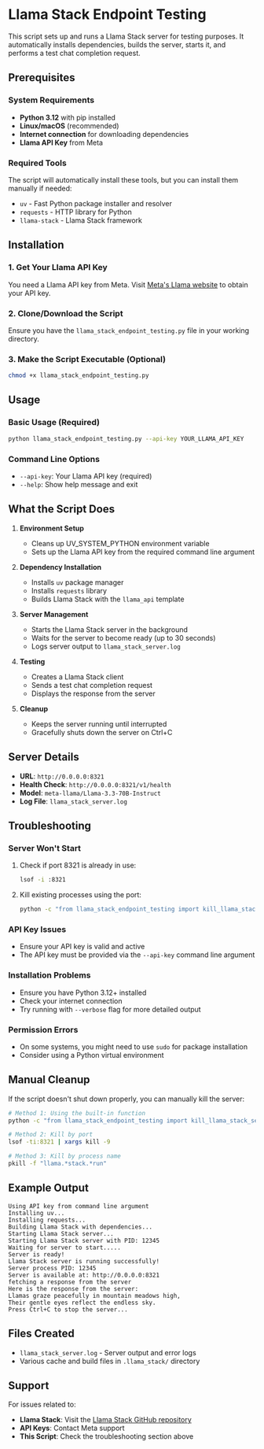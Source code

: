 # Llama Stack Endpoint Testing

This script sets up and runs a Llama Stack server for testing purposes. It automatically installs dependencies, builds the server, starts it, and performs a test chat completion request.

## Prerequisites

### System Requirements
- **Python 3.12** with pip installed
- **Linux/macOS** (recommended)
- **Internet connection** for downloading dependencies
- **Llama API Key** from Meta

### Required Tools
The script will automatically install these tools, but you can install them manually if needed:
- `uv` - Fast Python package installer and resolver
- `requests` - HTTP library for Python
- `llama-stack` - Llama Stack framework

## Installation

### 1. Get Your Llama API Key
You need a Llama API key from Meta. Visit [Meta's Llama website](https://llama.meta.com/) to obtain your API key.

### 2. Clone/Download the Script
Ensure you have the `llama_stack_endpoint_testing.py` file in your working directory.

### 3. Make the Script Executable (Optional)
```bash
chmod +x llama_stack_endpoint_testing.py
```

## Usage

### Basic Usage (Required)
```bash
python llama_stack_endpoint_testing.py --api-key YOUR_LLAMA_API_KEY
```

### Command Line Options
- `--api-key`: Your Llama API key (required)
- `--help`: Show help message and exit

## What the Script Does

1. **Environment Setup**
   - Cleans up UV_SYSTEM_PYTHON environment variable
   - Sets up the Llama API key from the required command line argument

2. **Dependency Installation**
   - Installs `uv` package manager
   - Installs `requests` library
   - Builds Llama Stack with the `llama_api` template

3. **Server Management**
   - Starts the Llama Stack server in the background
   - Waits for the server to become ready (up to 30 seconds)
   - Logs server output to `llama_stack_server.log`

4. **Testing**
   - Creates a Llama Stack client
   - Sends a test chat completion request
   - Displays the response from the server

5. **Cleanup**
   - Keeps the server running until interrupted
   - Gracefully shuts down the server on Ctrl+C

## Server Details

- **URL**: `http://0.0.0.0:8321`
- **Health Check**: `http://0.0.0.0:8321/v1/health`
- **Model**: `meta-llama/Llama-3.3-70B-Instruct`
- **Log File**: `llama_stack_server.log`

## Troubleshooting

### Server Won't Start
1. Check if port 8321 is already in use:
   ```bash
   lsof -i :8321
   ```

2. Kill existing processes using the port:
   ```bash
   python -c "from llama_stack_endpoint_testing import kill_llama_stack_server; kill_llama_stack_server()"
   ```

### API Key Issues
- Ensure your API key is valid and active
- The API key must be provided via the `--api-key` command line argument

### Installation Problems
- Ensure you have Python 3.12+ installed
- Check your internet connection
- Try running with `--verbose` flag for more detailed output

### Permission Errors
- On some systems, you might need to use `sudo` for package installation
- Consider using a Python virtual environment

## Manual Cleanup

If the script doesn't shut down properly, you can manually kill the server:

```bash
# Method 1: Using the built-in function
python -c "from llama_stack_endpoint_testing import kill_llama_stack_server; kill_llama_stack_server()"

# Method 2: Kill by port
lsof -ti:8321 | xargs kill -9

# Method 3: Kill by process name
pkill -f "llama.*stack.*run"
```

## Example Output

```
Using API key from command line argument
Installing uv...
Installing requests...
Building Llama Stack with dependencies...
Starting Llama Stack server...
Starting Llama Stack server with PID: 12345
Waiting for server to start.....
Server is ready!
Llama Stack server is running successfully!
Server process PID: 12345
Server is available at: http://0.0.0.0:8321
fetching a response from the server
Here is the response from the server:
Llamas graze peacefully in mountain meadows high,
Their gentle eyes reflect the endless sky.
Press Ctrl+C to stop the server...
```

## Files Created

- `llama_stack_server.log` - Server output and error logs
- Various cache and build files in `.llama_stack/` directory

## Support

For issues related to:
- **Llama Stack**: Visit the [Llama Stack GitHub repository](https://github.com/meta-llama/llama-stack)
- **API Keys**: Contact Meta support
- **This Script**: Check the troubleshooting section above
